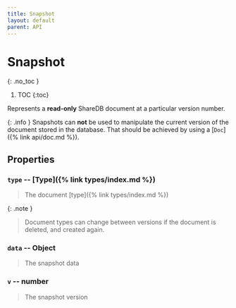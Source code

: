 ```yaml
---
title: Snapshot
layout: default
parent: API
---
```


# Snapshot
{: .no_toc }

1. TOC
{:toc}

Represents a **read-only** ShareDB document at a particular version number.

{: .info }
Snapshots can **not** be used to manipulate the current version of the document stored in the database. That should be achieved by using a [`Doc`]({% link api/doc.md %}).

## Properties

### `type` -- [Type]({% link types/index.md %})

> The document [type]({% link types/index.md %})

{: .note }
> Document types can change between versions if the document is deleted, and created again.

### `data` -- Object

> The snapshot data

### `v` -- number

> The snapshot version
